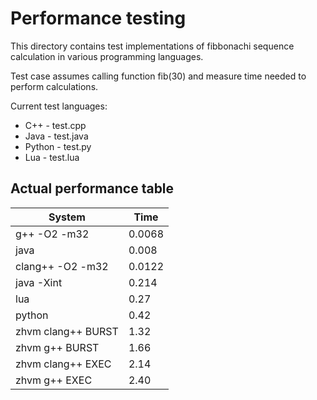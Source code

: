 Performance testing
===================

This directory contains test implementations of fibbonachi sequence calculation
in various programming languages.

Test case assumes calling function fib(30) and measure time needed to perform
calculations.

Current test languages:

* C++ - test.cpp
* Java - test.java
* Python - test.py
* Lua - test.lua

Actual performance table
------------------------

| System               | Time   | 
|----------------------|--------|
| g++ -O2 -m32         | 0.0068 |
| java                 | 0.008  |
| clang++ -O2 -m32     | 0.0122 |
| java -Xint           | 0.214  |
| lua                  | 0.27   |
| python               | 0.42   |
| zhvm clang++ BURST   | 1.32   |
| zhvm g++ BURST       | 1.66   |
| zhvm clang++ EXEC    | 2.14   |
| zhvm g++ EXEC        | 2.40   |


